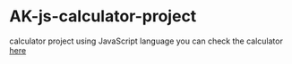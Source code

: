 # AK-js-calculator-project
calculator project using JavaScript language 
you can check the calculator [here](https://ahmedkhilla.github.io/AK-js-calculator-project/)
